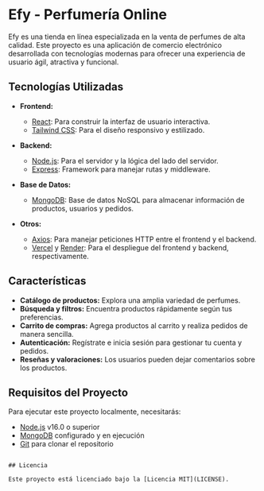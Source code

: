 # Efy - Perfumería Online

Efy es una tienda en línea especializada en la venta de perfumes de alta calidad. Este proyecto es una aplicación de comercio electrónico desarrollada con tecnologías modernas para ofrecer una experiencia de usuario ágil, atractiva y funcional.

## Tecnologías Utilizadas

- **Frontend:**
  - [React](https://reactjs.org/): Para construir la interfaz de usuario interactiva.
  - [Tailwind CSS](https://tailwindcss.com/): Para el diseño responsivo y estilizado.

- **Backend:**
  - [Node.js](https://nodejs.org/): Para el servidor y la lógica del lado del servidor.
  - [Express](https://expressjs.com/): Framework para manejar rutas y middleware.

- **Base de Datos:**
  - [MongoDB](https://www.mongodb.com/): Base de datos NoSQL para almacenar información de productos, usuarios y pedidos.

- **Otros:**
  - [Axios](https://axios-http.com/): Para manejar peticiones HTTP entre el frontend y el backend.
  - [Vercel](https://vercel.com/) y [Render](https://render.com/): Para el despliegue del frontend y backend, respectivamente.

## Características

- **Catálogo de productos:** Explora una amplia variedad de perfumes.
- **Búsqueda y filtros:** Encuentra productos rápidamente según tus preferencias.
- **Carrito de compras:** Agrega productos al carrito y realiza pedidos de manera sencilla.
- **Autenticación:** Regístrate e inicia sesión para gestionar tu cuenta y pedidos.
- **Reseñas y valoraciones:** Los usuarios pueden dejar comentarios sobre los productos.

## Requisitos del Proyecto

Para ejecutar este proyecto localmente, necesitarás:

- [Node.js](https://nodejs.org/) v16.0 o superior
- [MongoDB](https://www.mongodb.com/) configurado y en ejecución
- [Git](https://git-scm.com/) para clonar el repositorio

```

## Licencia

Este proyecto está licenciado bajo la [Licencia MIT](LICENSE).

